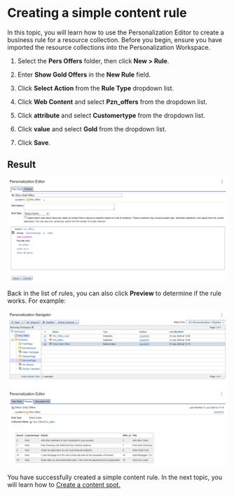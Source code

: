 # Creating a simple content rule

In this topic, you will learn how to use the Personalization Editor to create a business rule for a resource collection. Before you begin, ensure you have imported the resource collections into the Personalization Workspace.  

1. Select the **Pers Offers** folder, then click **New > Rule**.  

2. Enter **Show Gold Offers** in the **New Rule** field.  

3. Click  **Select Action** from the **Rule Type** dropdown list.  

4. Click **Web Content** and select **Pzn_offers** from the dropdown list.  

5. Click **attribute** and select **Customertype** from the dropdown list.  

6. Click **value** and select **Gold** from the dropdown list.  

7. Click **Save**.  

## Result  

![Rule to show all gold customers](./images/rule_result_show_gold_offers.png)  

Back in the list of rules, you can also click **Preview** to determine if the rule works. For example:

![Show all gold customers - preview](./images/rule_result_show_gold_offers_preview.png)

You have successfully created a simple content rule. In the next topic, you will learn how to [Create a content spot.](./pzn_demo_create_content_spot.md)
